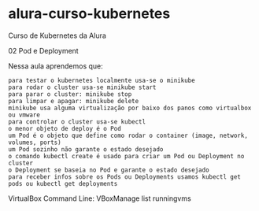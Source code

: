 # alura-curso-kubernetes
Curso de Kubernetes da Alura


02
Pod e Deployment 

Nessa aula aprendemos que:

    para testar o kubernetes localmente usa-se o minikube
    para rodar o cluster usa-se minikube start
    para parar o cluster: minikube stop
    para limpar e apagar: minikube delete
    minikube usa alguma virtualização por baixo dos panos como virtualbox ou vmware
    para controlar o cluster usa-se kubectl
    o menor objeto de deploy é o Pod
    um Pod é o objeto que define como rodar o container (image, network, volumes, ports)
    um Pod sozinho não garante o estado desejado
    o comando kubectl create é usado para criar um Pod ou Deployment no cluster
    o Deployment se baseia no Pod e garante o estado desejado
    para receber infos sobre os Pods ou Deployments usamos kubectl get pods ou kubectl get deployments




VirtualBox Command Line:
VBoxManage list runningvms
